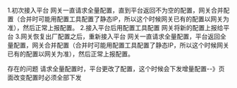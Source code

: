 1.初次接入平台
网关一直请求全量配置，直到平台返回不为空的配置，网关合并配置（合并时可能用配置工具配置了静态IP，所以这个时候网关已有的配置以网关为准），然后正常上报配置。
2.接入平台后用配置工具配置
网关将新的配置上报给平台
3.网关恢复出厂配置之后，重新接入平台
网关一直请求全量配置，平台返回全量配置，网关合并配置（合并时可能用配置工具配置了静态IP，所以这个时候网关已有的配置以网关为准），然后正常上报配置。

存在的问题
请求全量配置时，平台更改了配置，这个时候会下发增量配置--》页面改变配置时必须全部下发
